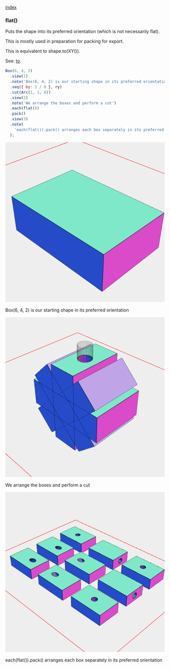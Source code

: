 [index](../../nb/api/index.md)
### flat()

Puts the shape into its preferred orientation (which is not necessarily flat).

This is mostly used in preparation for packing for export.

This is equivalent to shape.to(XY()).

See: [to](https://raw.githubusercontent.com/jsxcad/JSxCAD/master/nb/api/to.nb).

```JavaScript
Box(6, 4, 2)
  .view(1)
  .note('Box(6, 4, 2) is our starting shape in its preferred orientation')
  .seq({ by: 1 / 8 }, ry)
  .cut(Arc(1, 1, 8))
  .view(2)
  .note('We arrange the boxes and perform a cut')
  .each(flat())
  .pack()
  .view(3)
  .note(
    'each(flat()).pack() arranges each box separately in its preferred orientation'
  );
```

![Image](flat.md.$2_1.png)

Box(6, 4, 2) is our starting shape in its preferred orientation

![Image](flat.md.$2_2.png)

We arrange the boxes and perform a cut

![Image](flat.md.$2_3.png)

each(flat()).pack() arranges each box separately in its preferred orientation

